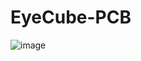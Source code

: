 # EyeCube-PCB
![image](https://user-images.githubusercontent.com/62847778/216811424-3017654b-f4a7-48f0-b16b-6e495467a6bb.png)
